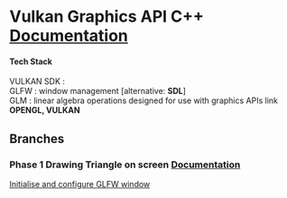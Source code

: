 # Vulkan Graphics API C++ [Documentation](https://terrankartiktellus.notion.site/Vulkan-Graphics-API-C-bdd8dfaa7f0342c1abbeef6286e6ac78)

#### Tech Stack<br />
VULKAN SDK :<br />
GLFW       : window management [alternative: **SDL**]<br />
GLM        : linear algebra operations designed for use with graphics APIs link **OPENGL, VULKAN**<br />

## Branches<br />
### Phase 1 Drawing Triangle on screen [Documentation](https://terrankartiktellus.notion.site/Drawing-Triangle-41ffa0481b9648cd95eed47a82eaecde)<br />
[Initialise and configure GLFW window](https://github.com/TerranKartikTellus/Vulkan-Graphics-API/blob/initialise-GLFW-window/README.md)
